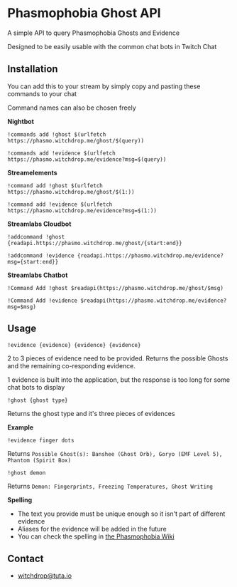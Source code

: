 # Phasmophobia Ghost API

A simple API to query Phasmophobia Ghosts and Evidence

Designed to be easily usable with the common chat bots in Twitch Chat

## Installation
You can add this to your stream by simply copy and pasting these commands to your chat

Command names can also be chosen freely

**Nightbot**
```
!commands add !ghost $(urlfetch https://phasmo.witchdrop.me/ghost/$(query))
```
```
!commands add !evidence $(urlfetch https://phasmo.witchdrop.me/evidence?msg=$(query))
```
**Streamelements**
```
!command add !ghost $(urlfetch https://phasmo.witchdrop.me/ghost/$(1:))
```
```
!command add !evidence $(urlfetch https://phasmo.witchdrop.me/evidence?msg=$(1:))
```
**Streamlabs Cloudbot**
```
!addcommand !ghost {readapi.https://phasmo.witchdrop.me/ghost/{start:end}}
```
```
!addcommand !evidence {readapi.https://phasmo.witchdrop.me/evidence?msg={start:end}}
```
**Streamlabs Chatbot**
```
!Command Add !ghost $readapi(https://phasmo.witchdrop.me/ghost/$msg)
```
```
!Command Add !evidence $readapi(https://phasmo.witchdrop.me/evidence?msg=$msg)
```
## Usage
```
!evidence {evidence} {evidence} {evidence}
```
2 to 3 pieces of evidence need to be provided. Returns the possible Ghosts and the remaining co-responding evidence. 

1 evidence is built into the application, but the response is too long for some chat bots to display
```
!ghost {ghost type}
```
Returns the ghost type and it's three pieces of evidences

**Example**
```
!evidence finger dots
```
Returns `Possible Ghost(s): Banshee (Ghost Orb), Goryo (EMF Level 5), Phantom (Spirit Box)`
```
!ghost demon
```
Returns `Demon: Fingerprints, Freezing Temperatures, Ghost Writing`

**Spelling**

* The text you provide must be unique enough so it isn't part of different evidence 
* Aliases for the evidence will be added in the future 
* You can check the spelling in [the Phasmophobia Wiki](https://phasmophobia.fandom.com/wiki/Evidence#Ghost_Evidence)
## Contact
* [witchdrop@tuta.io](mailto:witchdrop@tutao.io)
